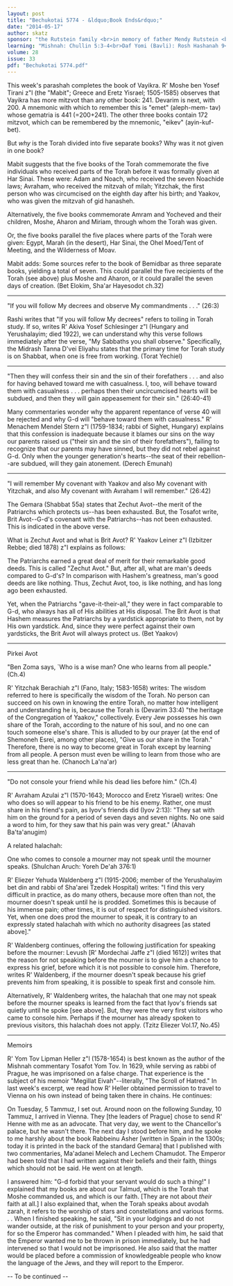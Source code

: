 ```yaml
---
layout: post
title: "Bechukotai 5774 - &ldquo;Book Ends&rdquo;"
date: "2014-05-17"
author: skatz
sponsor: "the Rutstein family <br>in memory of father Mendy Rutstein <br>(Menachem Mendel Shmuel ben Nachman Halevi a\"h) <br>and grandmother Bessie Rutstein <br>(Pesha Batya bat R' Zemach a\"h)"
learning: "Mishnah: Chullin 5:3-4<br>Daf Yomi (Bavli): Rosh Hashanah 9<br>Halachah: Mishnah Berurah 375:3-376:1"
volume: 28
issue: 33
pdf: "Bechukotai 5774.pdf"
---
```


This week's parashah completes the book of Vayikra. R' Moshe ben Yosef Tirani z"l (the "Mabit"; Greece and Eretz Yisrael; 1505-1585) observes that Vayikra has more mitzvot than any other book: 241. Devarim is next, with 200. A mnemonic with which to remember this is "emet" (aleph-mem- tav) whose gematria is 441 (=200+241). The other three books contain 172 mitzvot, which can be remembered by the mnemonic, "eikev" (ayin-kuf-bet).

But *why* is the Torah divided into five separate books? Why was it not given in one book?

Mabit suggests that the five books of the Torah commemorate the five individuals who received parts of the Torah before it was formally given at Har Sinai. These were: Adam and Noach, who received the seven Noachide laws; Avraham, who received the mitzvah of milah; Yitzchak, the first person who was circumcised on the eighth day after his birth; and Yaakov, who was given the mitzvah of gid hanasheh.

Alternatively, the five books commemorate Amram and Yocheved and their children, Moshe, Aharon and Miriam, through whom the Torah was given.

Or, the five books parallel the five places where parts of the Torah were given: Egypt, Marah (in the desert), Har Sinai, the Ohel Moed/Tent of Meeting, and the Wilderness of Moav.

Mabit adds: Some sources refer to the book of Bemidbar as three separate books, yielding a total of seven. This could parallel the five recipients of the Torah (see above) plus Moshe and Aharon, or it could parallel the seven days of creation. (Bet Elokim, Sha'ar Hayesodot ch.32)

********

"If you will follow My decrees and observe My commandments . . ." (26:3)

Rashi writes that "If you will follow My decrees" refers to toiling in Torah study. If so, writes R' Akiva Yosef Schlesinger z"l (Hungary and Yerushalayim; died 1922), we can understand why this verse follows immediately after the verse, "My Sabbaths you shall observe." Specifically, the Midrash Tanna D'vei Eliyahu states that the primary time for Torah study is on Shabbat, when one is free from working. (Torat Yechiel)

********

"Then they will confess their sin and the sin of their forefathers . . . and also for having behaved toward me with casualness. I, too, will behave toward them with casualness . . . perhaps then their uncircumcised hearts will be subdued, and then they will gain appeasement for their sin." (26:40-41)

Many commentaries wonder why the apparent repentance of verse 40 will be rejected and why G-d will "behave toward them with casualness." R' Menachem Mendel Stern z"l (1759-1834; rabbi of Sighet, Hungary) explains that this confession is inadequate because it blames our sins on the way our parents raised us ("their sin and the sin of their forefathers"), failing to recognize that our parents may have sinned, but they did not rebel against G-d. Only when the younger generation's hearts--the seat of their rebellion--are subdued, will they gain atonement. (Derech Emunah)

********

"I will remember My covenant with Yaakov and also My covenant with Yitzchak, and also My covenant with Avraham I will remember." (26:42)

The Gemara (Shabbat 55a) states that Zechut Avot--the merit of the Patriarchs which protects us--has been exhausted. But, the Tosafot write, Brit Avot--G-d's covenant with the Patriarchs--has not been exhausted. This is indicated in the above verse.

What is Zechut Avot and what is Brit Avot? R' Yaakov Leiner z"l (Izbitzer Rebbe; died 1878) z"l explains as follows:

The Patriarchs earned a great deal of merit for their remarkable good deeds. This is called "Zechut Avot." But, after all, what are man's deeds compared to G-d's? In comparison with Hashem's greatness, man's good deeds are like nothing. Thus, Zechut Avot, too, is like nothing, and has long ago been exhausted.

Yet, when the Patriarchs "gave-it-their-all," they were in fact comparable to G-d, who always has all of His abilities at His disposal. The Brit Avot is that Hashem measures the Patriarchs by a yardstick appropriate to them, not by His own yardstick. And, since they were perfect against their own yardsticks, the Brit Avot will always protect us. (Bet Yaakov)

********

Pirkei Avot

"Ben Zoma says, `Who is a wise man? One who learns from all people." (Ch.4)

R' Yitzchak Berachiah z"l (Fano, Italy; 1583-1658) writes: The wisdom referred to here is specifically the wisdom of the Torah. No person can succeed on his own in knowing the entire Torah, no matter how intelligent and understanding he is, because the Torah is (Devarim 33:4) "the heritage of the Congregation of Yaakov," collectively. Every Jew possesses his own share of the Torah, according to the nature of his soul, and no one can touch someone else's share. This is alluded to by our prayer (at the end of Shemoneh Esrei, among other places), "Give us *our* share in the Torah." Therefore, there is no way to become great in Torah except by learning from all people. A person must even be willing to learn from those who are less great than he. (Chanoch La'na'ar)

********

"Do not console your friend while his dead lies before him." (Ch.4)

R' Avraham Azulai z"l (1570-1643; Morocco and Eretz Yisrael) writes: One who does so will appear to his friend to be his enemy. Rather, one must share in his friend's pain, as Iyov's friends did (Iyov 2:13): "They sat with him on the ground for a period of seven days and seven nights. No one said a word to him, for they saw that his pain was very great." (Ahavah Ba'ta'anugim)

 A related halachah:

One who comes to console a mourner may not speak until the mourner speaks. (Shulchan Aruch: Yoreh De'ah 376:1)

 R' Eliezer Yehuda Waldenberg z"l (1915-2006; member of the Yerushalayim bet din and rabbi of Sha'arei Tzedek Hospital) writes: "I find this very difficult in practice, as do many others, because more often than not, the mourner doesn't speak until he is prodded. Sometimes this is because of his immense pain; other times, it is out of respect for distinguished visitors. Yet, when one does prod the mourner to speak, it is contrary to an expressly stated halachah with which no authority disagrees \[as stated above\]."

R' Waldenberg continues, offering the following justification for speaking before the mourner: Levush \[R' Mordechai Jaffe z"l (died 1612)\] writes that the reason for not speaking before the mourner is to give him a chance to express his grief, before which it is not possible to console him. Therefore, writes R' Waldenberg, if the mourner doesn't speak because his grief prevents him from speaking, it is possible to speak first and console him.

Alternatively, R' Waldenberg writes, the halachah that one may not speak before the mourner speaks is learned from the fact that Iyov's friends sat quietly until he spoke \[see above\]. But, they were the very first visitors who came to console him. Perhaps if the mourner has already spoken to previous visitors, this halachah does not apply. (Tzitz Eliezer Vol.17, No.45)

********

Memoirs

R' Yom Tov Lipman Heller z"l (1578-1654) is best known as the author of the Mishnah commentary Tosafot Yom Tov. In 1629, while serving as rabbi of Prague, he was imprisoned on a false charge. That experience is the subject of his memoir "Megillat Eivah"--literally, "The Scroll of Hatred." In last week's excerpt, we read how R' Heller obtained permission to travel to Vienna on his own instead of being taken there in chains. He continues:

On Tuesday, 5 Tammuz, I set out. Around noon on the following Sunday, 10 Tammuz, I arrived in Vienna. They \[the leaders of Prague\] chose to send R' Henne with me as an advocate. That very day, we went to the Chancellor's palace, but he wasn't there. The next day I stood before him, and he spoke to me harshly about the book Rabbeinu Asher \[written in Spain in the 1300s; today it is printed in the back of the standard Gemara\] that I published with two commentaries, Ma'adanei Melech and Lechem Chamudot. The Emperor had been told that I had written against their beliefs and their faith, things which should not be said. He went on at length.

I answered him: "G-d forbid that your servant would do such a thing!" I explained that my books are about our Talmud, which is the Torah that Moshe commanded us, and which is our faith. \[They are not about *their* faith at all.\] I also explained that, when the Torah speaks about avodah zarah, it refers to the worship of stars and constellations and various forms. . . When I finished speaking, he said, "Sit in your lodgings and do not wander outside, at the risk of punishment to your person and your property, for so the Emperor has commanded." When I pleaded with him, he said that the Emperor wanted me to be thrown in prison immediately, but he had intervened so that I would not be imprisoned. He also said that the matter would be placed before a commission of knowledgeable people who know the language of the Jews, and they will report to the Emperor.

-- To be continued --

